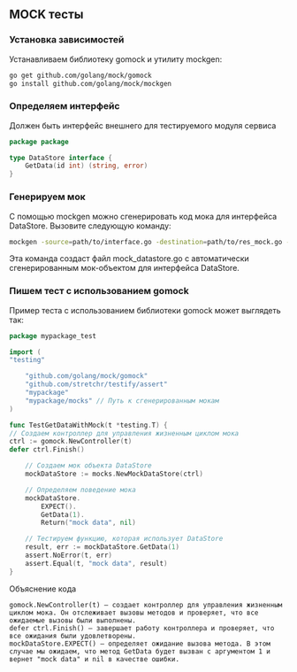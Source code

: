 ## MOCK тесты
### Установка зависимостей

Устанавливаем библиотеку gomock и утилиту mockgen:

``` bash
go get github.com/golang/mock/gomock
go install github.com/golang/mock/mockgen
```

[//]: # (Директория $GOPATH/bin должна в PATH, чтобы использовать mockgen.)

### Определяем интерфейс


Должен быть интерфейс внешнего для тестируемого модуля сервиса

``` go
package package

type DataStore interface {
    GetData(id int) (string, error)
}
```

### Генерируем мок

С помощью mockgen можно сгенерировать код мока для интерфейса DataStore. Вызовите следующую команду:
``` bash
mockgen -source=path/to/interface.go -destination=path/to/res_mock.go -package=mock_interfaces
```
Эта команда создаст файл mock_datastore.go с автоматически сгенерированным мок-объектом для интерфейса DataStore.

### Пишем тест с использованием gomock

Пример теста с использованием библиотеки gomock может выглядеть так:

``` go
package mypackage_test

import (
"testing"

    "github.com/golang/mock/gomock"
    "github.com/stretchr/testify/assert"
    "mypackage"
    "mypackage/mocks" // Путь к сгенерированным мокам
)

func TestGetDataWithMock(t *testing.T) {
// Создаем контроллер для управления жизненным циклом мока
ctrl := gomock.NewController(t)
defer ctrl.Finish()

    // Создаем мок объекта DataStore
    mockDataStore := mocks.NewMockDataStore(ctrl)

    // Определяем поведение мока
    mockDataStore.
        EXPECT().
        GetData(1).
        Return("mock data", nil)

    // Тестируем функцию, которая использует DataStore
    result, err := mockDataStore.GetData(1)
    assert.NoError(t, err)
    assert.Equal(t, "mock data", result)
}
```
Объяснение кода

    gomock.NewController(t) — создает контроллер для управления жизненным циклом мока. Он отслеживает вызовы методов и проверяет, что все ожидаемые вызовы были выполнены.
    defer ctrl.Finish() — завершает работу контроллера и проверяет, что все ожидания были удовлетворены.
    mockDataStore.EXPECT() — определяет ожидание вызова метода. В этом случае мы ожидаем, что метод GetData будет вызван с аргументом 1 и вернет "mock data" и nil в качестве ошибки.

